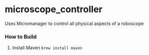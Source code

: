 # microscope_controller
Uses Micromanager to control all physical aspects of a roboscope

### How to Build
1. Install Maven
```brew install maven```

